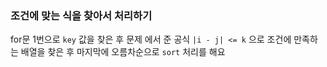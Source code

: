 ### 조건에 맞는 식을 찾아서 처리하기

for문 1번으로 `key` 값을 찾은 후 
문제 에서 준 공식 `|i - j| <= k` 으로 조건에 만족하는 배열을 찾은 후 마지막에 오름차순으로 `sort` 처리를 해요